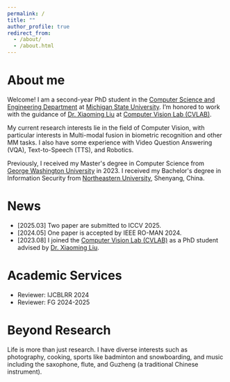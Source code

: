 ```yaml
---
permalink: /
title: ""
author_profile: true
redirect_from: 
  - /about/
  - /about.html
---
```


# About me

Welcome! I am a second-year PhD student in the [Computer Science and Engineering Department](https://engineering.msu.edu/about/departments/cse) at [Michigan State University](https://msu.edu/). I’m honored to work with the guidance of [Dr. Xiaoming Liu](https://www.cse.msu.edu/~liuxm/index2.html) at [Computer Vision Lab (CVLAB)](http://cvlab.cse.msu.edu/). 

My current research interests lie in the field of Computer Vision, with particular interests in Multi-modal fusion in biometric recognition and other MM tasks. I also have some experience with Video Question Answering (VQA), Text-to-Speech (TTS), and Robotics.

Previously, I received my Master's degree in Computer Science from [George Washington University](https://graduate.engineering.gwu.edu/) in 2023. I received my Bachelor's degree in Information Security from [Northeastern University](https://www.neu.edu.cn/), Shenyang, China. 

# News
- [2025.03] Two paper are submitted to ICCV 2025.
- [2024.05] One paper is accepted by IEEE RO-MAN 2024.
- [2023.08] I joined the [Computer Vision Lab (CVLAB)](http://cvlab.cse.msu.edu/) as a PhD student advised by [Dr. Xiaoming Liu](https://www.cse.msu.edu/~liuxm/index2.html).

# Academic Services
- Reviewer: IJCBLRR 2024
- Reviewer: FG 2024-2025

# Beyond Research
Life is more than just research. I have diverse interests such as photography, cooking, sports like badminton and snowboarding, and music including the saxophone, flute, and Guzheng (a traditional Chinese instrument).